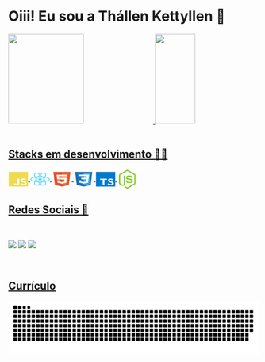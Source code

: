 <!--
Template inspirado no github da rafaelabarellini.s2
-->

# Oiii! Eu sou a Thállen Kettyllen 👋️
 <div>
  <a href="https://github.com/thallenk">
  <img height="180em" class ="img1" style="padding-right:15px" width="55%" src="https://github-readme-stats.vercel.app/api?username=thallenk&show_icons=true&theme=dracula&include_all_commits=true&count_private=true"/>
  <img height="180em" width="40%" src="https://github-readme-stats.vercel.app/api/top-langs/?username=thallenk&layout=compact&langs_count=16&theme=dracula"/>
</div>

<div style="display: inline_block"><br>
  <h2>Stacks em desenvolvimento 👩‍💻️</h2>
  <img align="center" alt="Thallen-Js" height="30" width="40" src="https://raw.githubusercontent.com/devicons/devicon/master/icons/javascript/javascript-plain.svg">
  <img align="center" alt="Thallen-React" height="30" width="40" src="https://raw.githubusercontent.com/devicons/devicon/master/icons/react/react-original.svg">
  <img align="center" alt="Thallen-HTML" height="30" width="40" src="https://raw.githubusercontent.com/devicons/devicon/master/icons/html5/html5-original.svg">
  <img align="center" alt="Thallen-CSS" height="30" width="40" src="https://raw.githubusercontent.com/devicons/devicon/master/icons/css3/css3-original.svg">
<!--   <img align="center" alt="Thallen-Python" height="30" width="40" src="https://raw.githubusercontent.com/devicons/devicon/master/icons/python/python-original.svg"> -->
   <img align="center" alt="Thallen-Ts" height="30" width="40" src="https://raw.githubusercontent.com/devicons/devicon/master/icons/typescript/typescript-plain.svg">
    <img align="center" alt="Thallen-nodejs" height="40" width="40" src="https://github.com/devicons/devicon/blob/master/icons/nodejs/nodejs-plain.svg"/>


</div>
  
<div> 
<h2>Redes Sociais 💬️</h2><br>

  <a href="https://instagram.com/thallenk" target="_blank"><img src="https://img.shields.io/badge/-Instagram-%23E4405F?style=for-the-badge&logo=instagram&logoColor=white" target="_blank"></a>
  <a href = "thallen_k@hotmail.com"><img src="https://img.shields.io/badge/-Gmail-%23333?style=for-the-badge&logo=gmail&logoColor=white" target="_blank"></a>
  <a href="https://www.linkedin.com/in/thallenk" target="_blank"><img src="https://img.shields.io/badge/-LinkedIn-%230077B5?style=for-the-badge&logo=linkedin&logoColor=white" target="_blank"></a> 
 
 <br>
 <h2><a href="https://abre.ai/thallen-cv" target="_blank">Currículo</a></h2>
 
 
![Snake animation](https://github.com/thallenk/thallenk/blob/output/github-contribution-grid-snake.svg)
 
</div>

